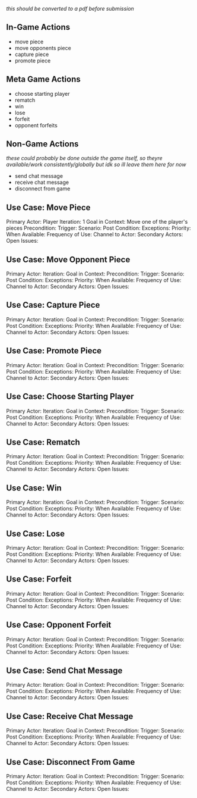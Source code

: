 *this should be converted to a pdf before submission*

## **In-Game Actions**
- move piece
- move opponents piece
- capture piece
- promote piece

## **Meta Game Actions**
- choose starting player
- rematch
- win
- lose
- forfeit
- opponent forfeits

## **Non-Game Actions**
*these could probably be done outside the game itself, so theyre available/work consistently/globally*
*but idk so ill leave them here for now*
- send chat message
- receive chat message
- disconnect from game


## Use Case: Move Piece
Primary Actor: Player
Iteration: 1
Goal in Context: Move one of the player's pieces
Precondition:
Trigger:
Scenario:
Post Condition:
Exceptions:
Priority:
When Available:
Frequency of Use:
Channel to Actor:
Secondary Actors:
Open Issues:


## Use Case: Move Opponent Piece
Primary Actor:
Iteration:
Goal in Context:
Precondition:
Trigger:
Scenario:
Post Condition:
Exceptions:
Priority:
When Available:
Frequency of Use:
Channel to Actor:
Secondary Actors:
Open Issues:


## Use Case: Capture Piece
Primary Actor:
Iteration:
Goal in Context:
Precondition:
Trigger:
Scenario:
Post Condition:
Exceptions:
Priority:
When Available:
Frequency of Use:
Channel to Actor:
Secondary Actors:
Open Issues:


## Use Case: Promote Piece
Primary Actor:
Iteration:
Goal in Context:
Precondition:
Trigger:
Scenario:
Post Condition:
Exceptions:
Priority:
When Available:
Frequency of Use:
Channel to Actor:
Secondary Actors:
Open Issues:


## Use Case: Choose Starting Player
Primary Actor:
Iteration:
Goal in Context:
Precondition:
Trigger:
Scenario:
Post Condition:
Exceptions:
Priority:
When Available:
Frequency of Use:
Channel to Actor:
Secondary Actors:
Open Issues:


## Use Case: Rematch
Primary Actor:
Iteration:
Goal in Context:
Precondition:
Trigger:
Scenario:
Post Condition:
Exceptions:
Priority:
When Available:
Frequency of Use:
Channel to Actor:
Secondary Actors:
Open Issues:


## Use Case: Win
Primary Actor:
Iteration:
Goal in Context:
Precondition:
Trigger:
Scenario:
Post Condition:
Exceptions:
Priority:
When Available:
Frequency of Use:
Channel to Actor:
Secondary Actors:
Open Issues:


## Use Case: Lose
Primary Actor:
Iteration:
Goal in Context:
Precondition:
Trigger:
Scenario:
Post Condition:
Exceptions:
Priority:
When Available:
Frequency of Use:
Channel to Actor:
Secondary Actors:
Open Issues:


## Use Case: Forfeit
Primary Actor:
Iteration:
Goal in Context:
Precondition:
Trigger:
Scenario:
Post Condition:
Exceptions:
Priority:
When Available:
Frequency of Use:
Channel to Actor:
Secondary Actors:
Open Issues:


## Use Case: Opponent Forfeit
Primary Actor:
Iteration:
Goal in Context:
Precondition:
Trigger:
Scenario:
Post Condition:
Exceptions:
Priority:
When Available:
Frequency of Use:
Channel to Actor:
Secondary Actors:
Open Issues:


## Use Case: Send Chat Message
Primary Actor:
Iteration:
Goal in Context:
Precondition:
Trigger:
Scenario:
Post Condition:
Exceptions:
Priority:
When Available:
Frequency of Use:
Channel to Actor:
Secondary Actors:
Open Issues:


## Use Case: Receive Chat Message
Primary Actor:
Iteration:
Goal in Context:
Precondition:
Trigger:
Scenario:
Post Condition:
Exceptions:
Priority:
When Available:
Frequency of Use:
Channel to Actor:
Secondary Actors:
Open Issues:


## Use Case: Disconnect From Game
Primary Actor:
Iteration:
Goal in Context:
Precondition:
Trigger:
Scenario:
Post Condition:
Exceptions:
Priority:
When Available:
Frequency of Use:
Channel to Actor:
Secondary Actors:
Open Issues:
